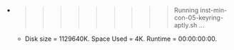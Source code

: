 * >>>>>>>>> Running inst-min-con-05-keyring-aptly.sh ...
  * Disk size = 1129640K. Space Used = 4K. Runtime = 00:00:00:00.
